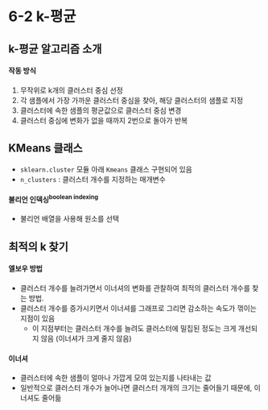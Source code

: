 # 6-2 k-평균
## k-평균 알고리즘 소개
#### 작동 방식
1. 무작위로 k개의 클러스터 중심 선정
2. 각 샘플에서 가장 가까운 클러스터 중심을 찾아, 해당 클러스터의 샘플로 지정
3. 클러스터에 속한 샘플의 평균값으로 클러스터 중심 변경
4. 클러스터 중심에 변화가 없을 때까지 2번으로 돌아가 반복

## KMeans 클래스
* `sklearn.cluster` 모듈 아래 `Kmeans` 클래스 구현되어 있음
* `n_clusters` : 클러스터 개수를 지정하는 매개변수

#### 불리언 인덱싱<sup>boolean indexing</sup>
* 불리언 배열을 사용해 원소를 선택

## 최적의 k 찾기
#### 엘보우 방법
* 클러스터 개수를 늘려가면서 이너셔의 변화를 관찰하여 최적의 클러스터 개수를 찾는 방법.
* 클러스터 개수를 증가시키면서 이너셔를 그래프로 그리면 감소하는 속도가 꺾이는 지점이 있음
    * 이 지점부터는 클러스터 개수를 늘려도 클러스터에 밀집된 정도는 크게 개선되지 않음 (이너셔가 크게 줄지 않음)

#### 이너셔
* 클러스터에 속한 샘플이 얼마나 가깝게 모여 있는지를 나타내는 값
* 일반적으로 클러스터 개수가 늘어나면 클러스터 개개의 크기는 줄어들기 때문에, 이너셔도 줄어듦
